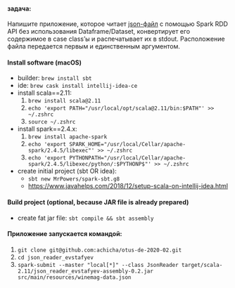 #### задача:

Напишите приложение, которое читает [json-файл](https://storage.googleapis.com/otus_sample_data/winemag-data.json.tgz) 
с помощью Spark RDD API без использования Dataframe/Dataset,
конвертирует его содержимое в case class’ы и распечатывает их в stdout.
Расположение файла передается первым и единственным аргументом.

#### Install software (macOS)

- builder: `brew install sbt`
- ide: `brew cask install intellij-idea-ce` 
- install scala==2.11:
    1. `brew install scala@2.11`
    2. `echo 'export PATH="/usr/local/opt/scala@2.11/bin:$PATH"' >> ~/.zshrc` 
    3. `source ~/.zshrc` 
- install spark==2.4.x:
    1. `brew install apache-spark`
    2. `echo 'export SPARK_HOME="/usr/local/Cellar/apache-spark/2.4.5/libexec"' >> ~/.zshrc`
    3. `echo 'export PYTHONPATH="/usr/local/Cellar/apache-spark/2.4.5/libexec/python/:$PYTHONP$"' >> ~/.zshrc`
- create initial project (sbt OR idea): 
    - `sbt new MrPowers/spark-sbt.g8`
    - https://www.javahelps.com/2018/12/setup-scala-on-intellij-idea.html
#### Build project (optional, because JAR file is already prepared)

- create fat jar file: `sbt compile && sbt assembly`

#### Приложение запускается командой:

1. `git clone git@github.com:achicha/otus-de-2020-02.git`
2. `cd json_reader_evstafyev`
3. `spark-submit --master "local[*]" --class JsonReader target/scala-2.11/json_reader_evstafyev-assembly-0.2.jar src/main/resources/winemag-data.json`
